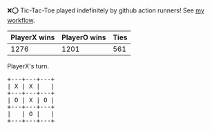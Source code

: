 :x::o: Tic-Tac-Toe played indefinitely by github action runners! See [my workflow](.github/workflows/play.yaml).

|PlayerX wins|PlayerO wins|Ties|
|-|-|-|
|1276|1201|561|

PlayerX's turn.

<pre>
+---+---+---+
| X | X |   |
+---+---+---+
| O | X | O |
+---+---+---+
|   | O |   |
+---+---+---+
</pre>